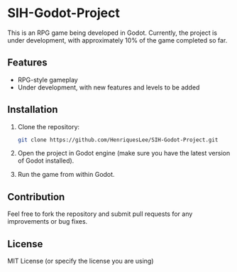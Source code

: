 
# SIH-Godot-Project

This is an RPG game being developed in Godot. Currently, the project is under development, with approximately 10% of the game completed so far.

## Features
- RPG-style gameplay
- Under development, with new features and levels to be added

## Installation

1. Clone the repository:  
   ```bash
   git clone https://github.com/HenriquesLee/SIH-Godot-Project.git
   ```

2. Open the project in Godot engine (make sure you have the latest version of Godot installed).

3. Run the game from within Godot.

## Contribution
Feel free to fork the repository and submit pull requests for any improvements or bug fixes.

## License
MIT License (or specify the license you are using)

